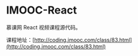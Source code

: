 # IMOOC-React
慕课网 React 视频课程源代码。


课程地址：[http://coding.imooc.com/class/83.html](http://coding.imooc.com/class/83.html)
